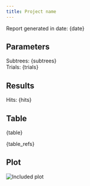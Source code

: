 ```yaml
---
title: Project name
---
```


Report generated in date: {date}

## Parameters

Subtrees: {subtrees}  
Trials: {trials}

## Results

Hits: {hits}

## Table

{table}

{table_refs}

## Plot

![Included plot](results/plot.png "Logo Title Text 1")
